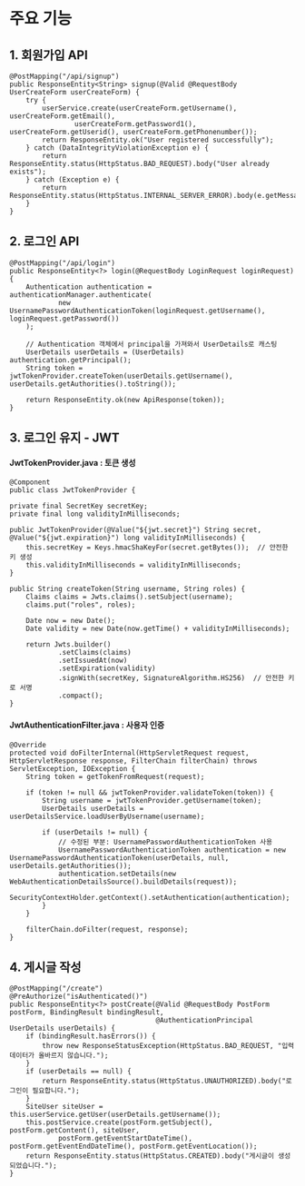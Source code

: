 # 주요 기능

## 1. 회원가입 API
    @PostMapping("/api/signup")
	public ResponseEntity<String> signup(@Valid @RequestBody UserCreateForm userCreateForm) {
		try {
			userService.create(userCreateForm.getUsername(), userCreateForm.getEmail(),
					userCreateForm.getPassword1(), userCreateForm.getUserid(), userCreateForm.getPhonenumber());
			return ResponseEntity.ok("User registered successfully");
		} catch (DataIntegrityViolationException e) {
			return ResponseEntity.status(HttpStatus.BAD_REQUEST).body("User already exists");
		} catch (Exception e) {
			return ResponseEntity.status(HttpStatus.INTERNAL_SERVER_ERROR).body(e.getMessage());
		}
	}

## 2. 로그인 API
    @PostMapping("/api/login")
	public ResponseEntity<?> login(@RequestBody LoginRequest loginRequest) {
		Authentication authentication = authenticationManager.authenticate(
				new UsernamePasswordAuthenticationToken(loginRequest.getUsername(), loginRequest.getPassword())
		);

		// Authentication 객체에서 principal을 가져와서 UserDetails로 캐스팅
		UserDetails userDetails = (UserDetails) authentication.getPrincipal();
		String token = jwtTokenProvider.createToken(userDetails.getUsername(), userDetails.getAuthorities().toString());

		return ResponseEntity.ok(new ApiResponse(token));
	}

## 3. 로그인 유지 - JWT  
#### JwtTokenProvider.java : 토큰 생성
    @Component
    public class JwtTokenProvider {

    private final SecretKey secretKey;
    private final long validityInMilliseconds;

    public JwtTokenProvider(@Value("${jwt.secret}") String secret, @Value("${jwt.expiration}") long validityInMilliseconds) {
        this.secretKey = Keys.hmacShaKeyFor(secret.getBytes());  // 안전한 키 생성
        this.validityInMilliseconds = validityInMilliseconds;
    }

    public String createToken(String username, String roles) {
        Claims claims = Jwts.claims().setSubject(username);
        claims.put("roles", roles);

        Date now = new Date();
        Date validity = new Date(now.getTime() + validityInMilliseconds);

        return Jwts.builder()
                .setClaims(claims)
                .setIssuedAt(now)
                .setExpiration(validity)
                .signWith(secretKey, SignatureAlgorithm.HS256)  // 안전한 키로 서명
                .compact();
    }

#### JwtAuthenticationFilter.java : 사용자 인증
    @Override
    protected void doFilterInternal(HttpServletRequest request, HttpServletResponse response, FilterChain filterChain) throws ServletException, IOException {
        String token = getTokenFromRequest(request);

        if (token != null && jwtTokenProvider.validateToken(token)) {
            String username = jwtTokenProvider.getUsername(token);
            UserDetails userDetails = userDetailsService.loadUserByUsername(username);

            if (userDetails != null) {
                // 수정된 부분: UsernamePasswordAuthenticationToken 사용
                UsernamePasswordAuthenticationToken authentication = new UsernamePasswordAuthenticationToken(userDetails, null, userDetails.getAuthorities());
                authentication.setDetails(new WebAuthenticationDetailsSource().buildDetails(request));
                SecurityContextHolder.getContext().setAuthentication(authentication);
            }
        }

        filterChain.doFilter(request, response);
    }

## 4. 게시글 작성
    @PostMapping("/create")
	@PreAuthorize("isAuthenticated()")
	public ResponseEntity<?> postCreate(@Valid @RequestBody PostForm postForm, BindingResult bindingResult,
										@AuthenticationPrincipal UserDetails userDetails) {
		if (bindingResult.hasErrors()) {
			throw new ResponseStatusException(HttpStatus.BAD_REQUEST, "입력 데이터가 올바르지 않습니다.");
		}
		if (userDetails == null) {
			return ResponseEntity.status(HttpStatus.UNAUTHORIZED).body("로그인이 필요합니다.");
		}
		SiteUser siteUser = this.userService.getUser(userDetails.getUsername());
		this.postService.create(postForm.getSubject(), postForm.getContent(), siteUser,
				postForm.getEventStartDateTime(), postForm.getEventEndDateTime(), postForm.getEventLocation());
		return ResponseEntity.status(HttpStatus.CREATED).body("게시글이 생성되었습니다.");
	}

